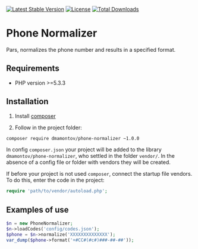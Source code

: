 [![Latest Stable Version](https://poser.pugx.org/dmamontov/phone-normalizer/v/stable.svg)](https://packagist.org/packages/dmamontov/phone-normalizer)
[![License](https://poser.pugx.org/dmamontov/phone-normalizer/license.svg)](https://packagist.org/packages/dmamontov/phone-normalizer)
[![Total Downloads](https://poser.pugx.org/dmamontov/phone-normalizer/downloads.svg)](https://packagist.org/packages/dmamontov/phone-normalizer)

Phone Normalizer
================

Pars, normalizes the phone number and results in a specified format.

## Requirements
* PHP version >=5.3.3

## Installation

1) Install [composer](https://getcomposer.org/download/)

2) Follow in the project folder:
```bash
composer require dmamontov/phone-normalizer ~1.0.0
```

In config `composer.json` your project will be added to the library `dmamontov/phone-normalizer`, who settled in the folder `vendor/`. In the absence of a config file or folder with vendors they will be created.

If before your project is not used `composer`, connect the startup file vendors. To do this, enter the code in the project:
```php
require 'path/to/vendor/autoload.php';
```

## Examples of use

``` php
$n = new PhoneNormalizer;
$n->loadCodes('config/codes.json');
$phone = $n->normalize('XXXXXXXXXXXXXX');
var_dump($phone->format('+#CC#(#c#)###-##-##'));
```

